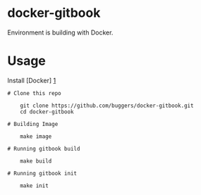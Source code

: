 docker-gitbook
==============

Environment is building with Docker.

# Usage

Install [Docker] [1]

    # Clone this repo

        git clone https://github.com/buggers/docker-gitbook.git
        cd docker-gitbook

    # Building Image

        make image

    # Running gitbook build

        make build

    # Running gitbook init

        make init


[1]:https://docs.docker.com/
